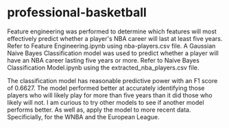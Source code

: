 # professional-basketball

Feature engineering was performed to determine which features will most effectively predict whether a player's NBA career will last at least five years. Refer to Feature Engineering.ipynb using nba-players.csv file. A Gaussian Naive Bayes Classification model was used to predict whether a player will have an NBA career lasting five years or more. Refer to Naive Bayes Classification Model.ipynb using the extracted_nba_players.csv file.

The classification model has reasonable predictive power with an F1 score of 0.6627. The model performed better at accurately identifying those players who will likely play for more than five years than it did those who likely will not. I am curious to try other models to see if another model performs better. As well as, apply the model to more recent data. Specificially, for the WNBA and the European League.
